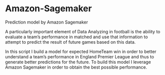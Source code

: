 # Amazon-Sagemaker
Prediction model by Amazon Sagemaker 

A particularly important element of Data Analyzing in football is the ability to evaluate a team’s performance in matched and use that information to attempt to predict the result of future games based on this data. 

In this script I build a model for expected HomeTeam win in order to better understand a team’s performance in England Premier League and thus to generate better predictions for the future. To build this model I leverage Amazon Sagemaker in order to obtain the best possible performance.
